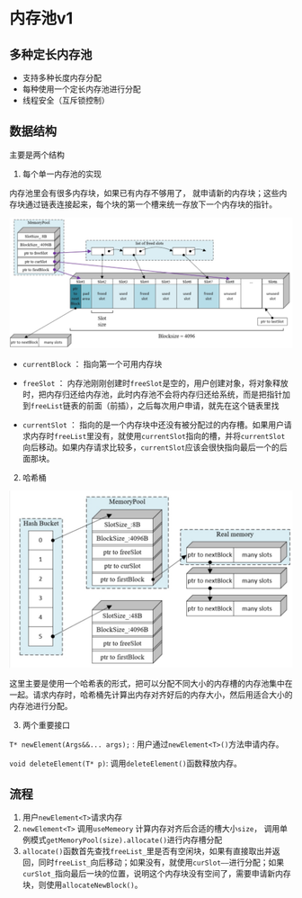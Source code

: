 # 内存池v1

## 多种定长内存池

- 支持多种长度内存分配
- 每种使用一个定长内存池进行分配
- 线程安全（互斥锁控制）


## 数据结构

主要是两个结构
1. 每个单一内存池的实现

内存池里会有很多内存块，如果已有内存不够用了， 就申请新的内存块；这些内存块通过链表连接起来，每个块的第一个槽来统一存放下一个内存块的指针。


![](./内存池1.png)

* `currentBlock` ： 指向第一个可用内存块

* `freeSlot` ： 内存池刚刚创建时`freeSlot`是空的，用户创建对象，将对象释放时，把内存归还给内存池，此时内存池不会将内存归还给系统，而是把指针加到`freeList`链表的前面（前插），之后每次用户申请，就先在这个链表里找

* `currentSlot` ： 指向的是一个内存块中还没有被分配过的内存槽。如果用户请求内存时`freeList`里没有，就使用`currentSlot`指向的槽，并将`currentSlot`向后移动。如果内存请求比较多，`currentSlot`应该会很快指向最后一个的后面那块。

2. 哈希桶

![](./内存池2.png)

这里主要是使用一个哈希表的形式，把可以分配不同大小的内存槽的内存池集中在一起。请求内存时，哈希桶先计算出内存对齐好后的内存大小，然后用适合大小的内存池进行分配。


3. 两个重要接口

`T* newElement(Args&&... args);` : 用户通过`newElement<T>()`方法申请内存。
  
`void deleteElement(T* p)`: 调用`deleteElement()`函数释放内存。

## 流程

1. 用户`newElement<T>`请求内存
2. `newElement<T>` 调用`useMemeory` 计算内存对齐后合适的槽大小`size`， 调用单例模式`getMemoryPool(size).allocate()`进行内存槽分配
3. `allocate()`函数首先查找`freeList_`里是否有空闲块，如果有直接取出并返回，同时`freeList_`向后移动；如果没有，就使用`curSlot——`进行分配；如果`curSlot_`指向最后一块的位置，说明这个内存块没有空间了，需要申请新内存块，则使用`allocateNewBlock()`。



